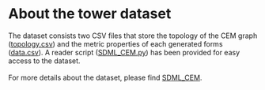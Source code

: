 # About the tower dataset
The dataset consists two CSV files that store the topology of the CEM graph ([topology.csv](topology.csv)) and the metric properties of each generated forms ([data.csv](data.csv.gz)).
A reader script ([SDML_CEM.py](SDML_CEM.py)) has been provided for easy access to the dataset.
<br>
<br>
For more details about the dataset, please find [SDML_CEM](https://github.com/pierluigidacunto/SDML).
